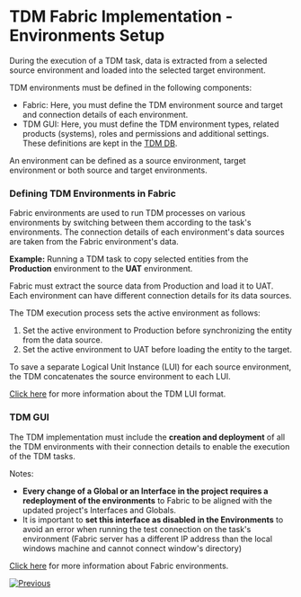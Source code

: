 # TDM Fabric Implementation - Environments Setup

During the execution of a TDM task, data is extracted from a selected source environment and loaded into the selected target environment.

TDM environments must be defined in the following components:

- Fabric: Here, you must define the TDM environment source and target and connection details of each environment. 
- TDM GUI: Here, you must define the TDM environment types, related products (systems), roles and permissions and additional settings. These definitions are kept in the [TDM DB](/articles/TDM/tdm_architecture/02_tdm_database.md).

An environment can be defined as a source environment, target environment or both source and target environments.

### Defining TDM Environments in Fabric

Fabric environments are used to run TDM processes on various environments by switching between them according to the task's environments.  The connection details of each environment's data sources are taken from the Fabric environment's data.

**Example:** Running a TDM task to copy selected entities from the **Production** environment to the **UAT** environment. 

   Fabric must extract the source data from Production and load it to UAT. Each environment can have different connection details for its data sources. 

   The TDM execution process sets the active environment as follows:

   1. Set the active environment to Production before synchronizing the entity from the data source.
   2. Set the active environment to UAT before loading the entity to the target.

   To save a separate Logical Unit Instance (LUI) for each source environment, the TDM concatenates the source environment to each LUI.

   [Click here](01_tdm_set_instance_per_env_and_version.md) for more information about the TDM LUI format. 

### TDM GUI

The TDM implementation must include the **creation and deployment** of all the TDM environments with their connection details to enable the execution of the TDM tasks. 

Notes:
- **Every change of a Global or an Interface in the project requires a redeployment of the environments** to Fabric to be aligned with the updated project's Interfaces and Globals.
- It is important to **set this interface as disabled in the Environments** to avoid an error when running the test connection on the task's environment (Fabric server has a different IP address than the local windows machine and cannot connect window's directory)


[Click here](/articles/25_environments/02_create_new_environment.md) for more information about Fabric environments.

[![Previous](/articles/images/Previous.png)](12_tdm_error_handling_and_statistics.md)
